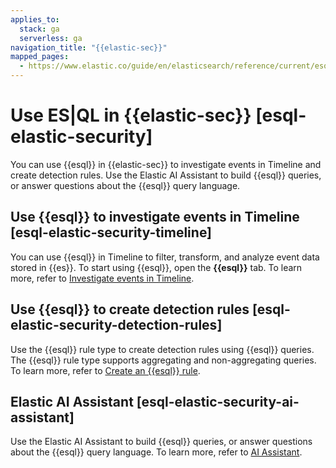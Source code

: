 ```yaml
---
applies_to:
  stack: ga
  serverless: ga
navigation_title: "{{elastic-sec}}"
mapped_pages:
  - https://www.elastic.co/guide/en/elasticsearch/reference/current/esql-elastic-security.html
---
```


# Use ES|QL in {{elastic-sec}} [esql-elastic-security]

You can use {{esql}} in {{elastic-sec}} to investigate events in Timeline and create detection rules. Use the Elastic AI Assistant to build {{esql}} queries, or answer questions about the {{esql}} query language.


## Use {{esql}} to investigate events in Timeline [esql-elastic-security-timeline]

You can use {{esql}} in Timeline to filter, transform, and analyze event data stored in {{es}}. To start using {{esql}}, open the **{{esql}}** tab. To learn more, refer to [Investigate events in Timeline](../../../solutions/security/investigate/timeline.md#esql-in-timeline).


## Use {{esql}} to create detection rules [esql-elastic-security-detection-rules]

Use the {{esql}} rule type to create detection rules using {{esql}} queries. The {{esql}} rule type supports aggregating and non-aggregating queries. To learn more, refer to [Create an {{esql}} rule](../../../solutions/security/detect-and-alert/create-detection-rule.md#create-esql-rule).


## Elastic AI Assistant [esql-elastic-security-ai-assistant]

Use the Elastic AI Assistant to build {{esql}} queries, or answer questions about the {{esql}} query language. To learn more, refer to [AI Assistant](../../../solutions/security/ai/ai-assistant.md).
